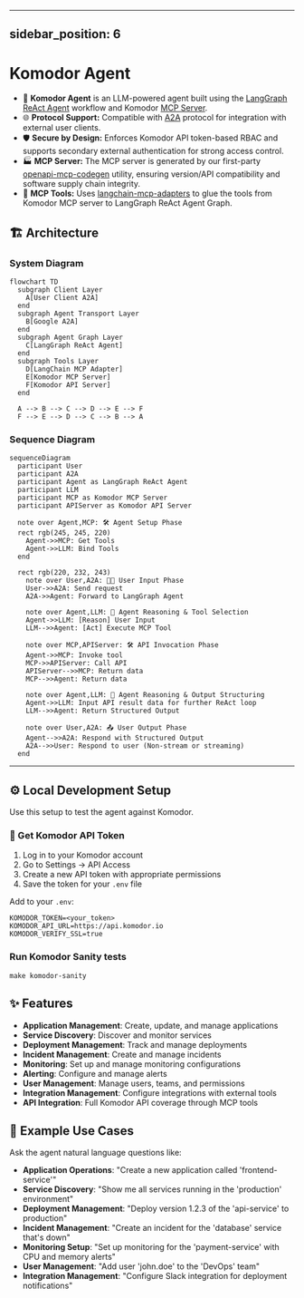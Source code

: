 
---
sidebar_position: 6
---

# Komodor Agent

- 🤖 **Komodor Agent** is an LLM-powered agent built using the [LangGraph ReAct Agent](https://langchain-ai.github.io/langgraph/agents/agents/) workflow and Komodor [MCP Server](https://modelcontextprotocol.io/introduction).
- 🌐 **Protocol Support:** Compatible with [A2A](https://github.com/google/A2A) protocol for integration with external user clients.
- 🛡️ **Secure by Design:** Enforces Komodor API token-based RBAC and supports secondary external authentication for strong access control.
- 🏭 **MCP Server:** The MCP server is generated by our first-party [openapi-mcp-codegen](https://github.com/cnoe-io/openapi-mcp-codegen/tree/main) utility, ensuring version/API compatibility and software supply chain integrity.
- 🔌 **MCP Tools:** Uses [langchain-mcp-adapters](https://github.com/langchain-ai/langchain-mcp-adapters) to glue the tools from Komodor MCP server to LangGraph ReAct Agent Graph.

## 🏗️ Architecture

### System Diagram

```mermaid
flowchart TD
  subgraph Client Layer
    A[User Client A2A]
  end
  subgraph Agent Transport Layer
    B[Google A2A]
  end
  subgraph Agent Graph Layer
    C[LangGraph ReAct Agent]
  end
  subgraph Tools Layer
    D[LangChain MCP Adapter]
    E[Komodor MCP Server]
    F[Komodor API Server]
  end

  A --> B --> C --> D --> E --> F
  F --> E --> D --> C --> B --> A
```

### Sequence Diagram

```mermaid
sequenceDiagram
  participant User
  participant A2A
  participant Agent as LangGraph ReAct Agent
  participant LLM
  participant MCP as Komodor MCP Server
  participant APIServer as Komodor API Server

  note over Agent,MCP: 🛠️ Agent Setup Phase
  rect rgb(245, 245, 220)
    Agent->>MCP: Get Tools
    Agent->>LLM: Bind Tools
  end

  rect rgb(220, 232, 243)
    note over User,A2A: 🧑‍💻 User Input Phase
    User->>A2A: Send request
    A2A->>Agent: Forward to LangGraph Agent

    note over Agent,LLM: 🧠 Agent Reasoning & Tool Selection
    Agent->>LLM: [Reason] User Input
    LLM-->>Agent: [Act] Execute MCP Tool

    note over MCP,APIServer: 🛠️ API Invocation Phase
    Agent->>MCP: Invoke tool
    MCP->>APIServer: Call API
    APIServer-->>MCP: Return data
    MCP-->>Agent: Return data

    note over Agent,LLM: 🧠 Agent Reasoning & Output Structuring
    Agent->>LLM: Input API result data for further ReAct loop
    LLM-->>Agent: Return Structured Output

    note over User,A2A: 📤 User Output Phase
    Agent-->>A2A: Respond with Structured Output
    A2A-->>User: Respond to user (Non-stream or streaming)
  end
```

---

## ⚙️ Local Development Setup

Use this setup to test the agent against Komodor.

### 🔑 Get Komodor API Token

1. Log in to your Komodor account
2. Go to Settings → API Access
3. Create a new API token with appropriate permissions
4. Save the token for your `.env` file

Add to your `.env`:

```env
KOMODOR_TOKEN=<your_token>
KOMODOR_API_URL=https://api.komodor.io
KOMODOR_VERIFY_SSL=true
```

### Run Komodor Sanity tests

```
make komodor-sanity
```

## ✨ Features

- **Application Management**: Create, update, and manage applications
- **Service Discovery**: Discover and monitor services
- **Deployment Management**: Track and manage deployments
- **Incident Management**: Create and manage incidents
- **Monitoring**: Set up and manage monitoring configurations
- **Alerting**: Configure and manage alerts
- **User Management**: Manage users, teams, and permissions
- **Integration Management**: Configure integrations with external tools
- **API Integration**: Full Komodor API coverage through MCP tools

## 🎯 Example Use Cases

Ask the agent natural language questions like:

- **Application Operations**: "Create a new application called 'frontend-service'"
- **Service Discovery**: "Show me all services running in the 'production' environment"
- **Deployment Management**: "Deploy version 1.2.3 of the 'api-service' to production"
- **Incident Management**: "Create an incident for the 'database' service that's down"
- **Monitoring Setup**: "Set up monitoring for the 'payment-service' with CPU and memory alerts"
- **User Management**: "Add user 'john.doe' to the 'DevOps' team"
- **Integration Management**: "Configure Slack integration for deployment notifications"